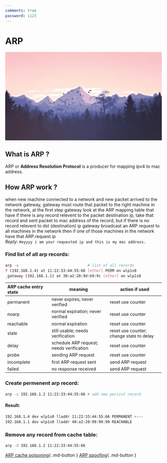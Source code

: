 ```yaml
---
comments: true
password: 1123
---
```


# ARP


  ![Image title](../../assets/background.png)

## What is ARP ?
ARP or __Address Resolution Protocol__ is a producer for mapping ipv4 to mac address.


## How ARP work ?
when new machine connected to a network and new packet arrived to the network gateway, gateway must route that packet to the right machine in the network, at the first step gateway look at the ARP mapping table that have if there is any record relevent to the packet destination ip, take that record and sent packet to mac address of the record, but if there is no record relevent to dst (destination) ip gateway broadcast an ARP request to all machines in the network then if one of those machines in the network have that ARP.request.ip <br> _Reply_: `Heyyyy i am your requested ip and this is my mac address. `

### Find list of all arp records:
```sh title="arp tool in linux"
arp -a                               # list of all records
? (192.168.1.4) at 11:22:33:44:55:66 [ether] PERM on wlp1s0
_gateway (192.168.1.1) at 30:a2:20:9d:b9:9c [ether] on wlp1s0
```


| ARP cache entry state &nbsp;&nbsp;&nbsp;&nbsp;&nbsp;&nbsp;&nbsp; |	meaning	 | action if used |
|:--------------------- |----------|----------------|
|permanent              |never expires; never verified    |reset use counter|
noarp                   |normal expiration; never verified|reset use counter
reachable               |normal expiration	              |reset use counter
stale                   |still usable; needs verification	|reset use counter; change state to delay
delay                   |schedule ARP request; needs verification|	reset use counter
probe                   |sending ARP request	            |reset use counter
incomplete              |first ARP request sent	          |send ARP request
failed                  |no response received	            |send ARP request


### Create permenent arp record:
```sh
arp -s 192.168.1.2 11:22:33:44:55:66 # add new persist record
```
#### Result:
```sh title="ip neigh"
192.168.1.4 dev wlp1s0 lladdr 11:22:33:44:55:66 PERMANENT <---
192.168.1.1 dev wlp1s0 lladdr 40:a2:20:99:99:99 REACHABLE
```



### Remove any record from cache table:
```sh title="Remove record"
arp -d 192.168.1.2 11:22:33:44:55:66
```

[ARP cache poisoning](http://localhost:8000/security/attacks/arp-cache-poisoning/){ .md-button }
[ARP spoofing](http://localhost:8000/security/attacks/arp-spoofing/){ .md-button }